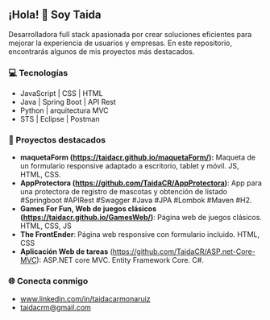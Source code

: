 ## ¡Hola! 👋 Soy Taida
Desarrolladora full stack apasionada por crear soluciones eficientes para mejorar la experiencia de usuarios y empresas. 
En este repositorio, encontrarás algunos de mis proyectos más destacados.

### 💻 Tecnologías
- JavaScript | CSS | HTML
- Java | Spring Boot | API Rest
- Python | arquitectura MVC
- STS | Eclipse | Postman

### 🌟 Proyectos destacados
- **maquetaForm (https://taidacr.github.io/maquetaForm/):** Maqueta de un formulario responsive adaptado a escritorio, tablet y móvil. JS, HTML, CSS.
- **AppProtectora (https://github.com/TaidaCR/AppProtectora)**: App para una protectora de registro de mascotas y obtención de listado #Springboot #APIRest #Swagger #Java #JPA #Lombok #Maven #H2.
- **Games For Fun, Web de juegos clásicos (https://taidacr.github.io/GamesWeb/)**: Página web de juegos clásicos. HTML, CSS, JS
- **The FrontEnder**: Página web responsive con formulario incluido. HTML, CSS
- **Aplicación Web de tareas** (https://github.com/TaidaCR/ASP.net-Core-MVC): ASP.NET core MVC. Entity Framework Core. C#.

### 🌐 Conecta conmigo
- www.linkedin.com/in/taidacarmonaruiz
- taidacrm@gmail.com


